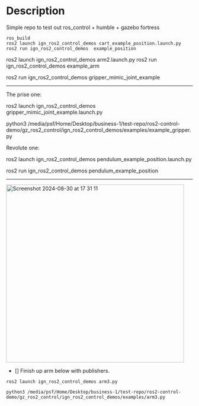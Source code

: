# Description


Simple repo to test out ros_control + humble + gazebo fortress



```
ros_build
ros2 launch ign_ros2_control_demos cart_example_position.launch.py
ros2 run ign_ros2_control_demos  example_position
```



ros2 launch ign_ros2_control_demos arm2.launch.py
ros2 run ign_ros2_control_demos  example_arm

ros2 run ign_ros2_control_demos  gripper_mimic_joint_example


----

The prise one:

ros2 launch ign_ros2_control_demos gripper_mimic_joint_example.launch.py

python3 /media/psf/Home/Desktop/business-1/test-repo/ros2-control-demo/gz_ros2_control/ign_ros2_control_demos/examples/example_gripper.py


Revolute one:

ros2 launch ign_ros2_control_demos pendulum_example_position.launch.py

ros2 run ign_ros2_control_demos  pendulum_example_position


----


<img width="480" alt="Screenshot 2024-08-30 at 17 31 11" src="https://github.com/user-attachments/assets/f5920634-fcaa-48c8-a9d2-915c3ef8c256">



- [] Finish up arm below with publishers.

```
ros2 launch ign_ros2_control_demos arm3.py

python3 /media/psf/Home/Desktop/business-1/test-repo/ros2-control-demo/gz_ros2_control/ign_ros2_control_demos/examples/arm3.py

```
